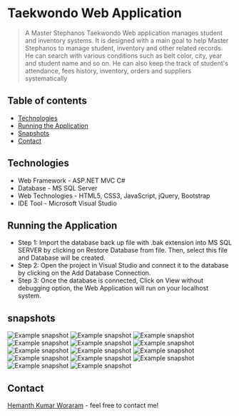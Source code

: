 # Taekwondo Web Application

>A Master Stephanos Taekwondo Web application manages student and inventory systems. It is designed with a main goal to help Master Stephanos to manage student, inventory and other related records. He can search with various conditions such as belt color, city, year and student name and so on. He can also keep the track of student's attendance, fees history, inventory, orders and suppliers systematically

## Table of contents
* [Technologies](#technologies)
* [Running the Application](#running-the-application)
* [Snapshots](#snapshots)
* [Contact](#contact)

## Technologies
* Web Framework - ASP.NET MVC C#
* Database - MS SQL Server
* Web Technologies - HTML5, CSS3, JavaScript, jQuery, Bootstrap
* IDE Tool - Microsoft Visual Studio

## Running the Application
* Step 1: Import the database back up file with .bak extension into MS SQL SERVER by clicking on Restore Database from file. Then, select this file and Database will be created.
* Step 2: Open the project in Visual Studio and connect it to the database by clicking on the Add Database Connection.
* Step 3: Once the database is connected, Click on View without debugging option, the Web Application will run on your localhost system.

## snapshots
![Example snapshot](./snapshot/t1.png) 
![Example snapshot](./snapshot/t2.png)
![Example snapshot](./snapshot/t3.png)
![Example snapshot](./snapshot/t4.png)
![Example snapshot](./snapshot/t5.png)
![Example snapshot](./snapshot/t6.png)
![Example snapshot](./snapshot/t7.png)
![Example snapshot](./snapshot/t8.png)
![Example snapshot](./snapshot/t9.png)
![Example snapshot](./snapshot/t10.png)
![Example snapshot](./snapshot/t11.png)
![Example snapshot](./snapshot/t12.png)
![Example snapshot](./snapshot/t13.png)
![Example snapshot](./snapshot/t14.png)

## Contact
[Hemanth Kumar Woraram](https://hemanthkumarw.com/) - feel free to contact me!
